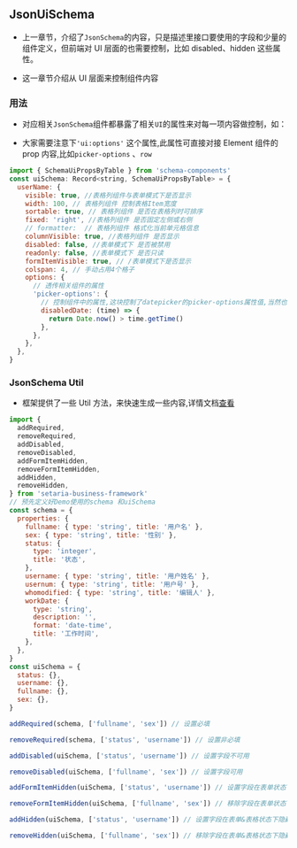 ## JsonUiSchema

- 上一章节，介绍了`JsonSchema`的内容，只是描述里接口要使用的字段和少量的组件定义，但前端对 UI 层面的也需要控制，比如 disabled、hidden 这些属性。

- 这一章节介绍从 UI 层面来控制组件内容

### 用法

- 对应相关`JsonSchema`组件都暴露了相关`UI`的属性来对每一项内容做控制，如：

- 大家需要注意下`'ui:options'` 这个属性,此属性可直接对接 Element 组件的 prop 内容,比如`picker-options` 、`row`

```javascript
import { SchemaUiPropsByTable } from 'schema-components'
const uiSchema: Record<string, SchemaUiPropsByTable> = {
  userName: {
    visible: true, //表格列组件与表单模式下是否显示
    width: 100, // 表格列组件 控制表格Item宽度
    sortable: true, // 表格列组件 是否在表格列时可排序
    fixed: 'right', //表格列组件 是否固定左侧或右侧
    // formatter:  // 表格列组件 格式化当前单元格信息
    columnVisible: true, //表格列组件 是否显示
    disabled: false, //表单模式下 是否被禁用
    readonly: false, //表单模式下 是否只读
    formItemVisible: true, // /表单模式下是否显示
    colspan: 4, // 手动占用4个格子
    options: {
      // 透传相关组件的属性
      'picker-options': {
        // 控制组件中的属性,这块控制了datepicker的picker-options属性值,当然也可控制其他属性
        disabledDate: (time) => {
          return Date.now() > time.getTime()
        },
      },
    },
  },
}
```

### JsonSchema Util

- 框架提供了一些 Util 方法，来快速生成一些内容,详情文档[查看](/zh-CN/component/schema-ui-utils.html)

```javascript
import {
  addRequired,
  removeRequired,
  addDisabled,
  removeDisabled,
  addFormItemHidden,
  removeFormItemHidden,
  addHidden,
  removeHidden,
} from 'setaria-business-framework'
// 预先定义好Demo使用的schema 和uiSchema
const schema = {
  properties: {
    fullname: { type: 'string', title: '用户名' },
    sex: { type: 'string', title: '性别' },
    status: {
      type: 'integer',
      title: '状态',
    },
    username: { type: 'string', title: '用户姓名' },
    usernum: { type: 'string', title: '用户号' },
    whomodified: { type: 'string', title: '编辑人' },
    workDate: {
      type: 'string',
      description: '',
      format: 'date-time',
      title: '工作时间',
    },
  },
}
const uiSchema = {
  status: {},
  username: {},
  fullname: {},
  sex: {},
}

addRequired(schema, ['fullname', 'sex']) // 设置必填

removeRequired(schema, ['status', 'username']) // 设置非必填

addDisabled(uiSchema, ['status', 'username']) // 设置字段不可用

removeDisabled(uiSchema, ['fullname', 'sex']) // 设置字段可用

addFormItemHidden(uiSchema, ['status', 'username']) // 设置字段在表单状态下隐藏

removeFormItemHidden(uiSchema, ['fullname', 'sex']) // 移除字段在表单状态下隐藏

addHidden(uiSchema, ['status', 'username']) // 设置字段在表单&表格状态下隐藏

removeHidden(uiSchema, ['fullname', 'sex']) // 移除字段在表单&表格状态下隐藏
```
